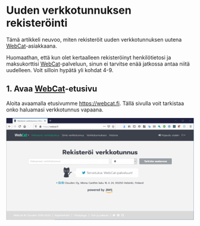 # Uuden verkkotunnuksen rekisteröinti

Tämä artikkeli neuvoo, miten rekisteröit uuden verkkotunnuksen uutena [WebCat](https://webcat.fi)-asiakkaana.

Huomaathan, että kun olet kertaalleen rekisteröinyt henkilötietosi ja maksukorttisi [WebCat](https://webcat.fi)-palveluun, sinun ei tarvitse enää jatkossa antaa niitä uudelleen. Voit silloin hypätä yli kohdat 4-9.

## 1. Avaa [WebCat](https://webcat.fi)-etusivu

Aloita avaamalla etusivumme https://webcat.fi. Tällä sivulla voit tarkistaa onko haluamasi verkkotunnus vapaana.

![Image 1](images/register-domain-step-1-1024x556.png)
